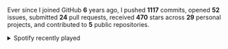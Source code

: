 <!--![](https://github.com/beucismis/beucismis/assets/40023234/e092789a-a89c-4c8c-baa8-2ddbe8ce9548)-->

Ever since I joined GitHub **6** years ago, I pushed **1117** commits, opened **52** issues, submitted **24** pull requests, received **470** stars across **29** personal projects, and contributed to **5** public repositories.

<details>
  <summary>Spotify recently played</summary>
  <img src="https://spotify-recently-played-readme.vercel.app/api?user=315r5k4dkkma44yirmhhrpzuxkde"/>
</details>
